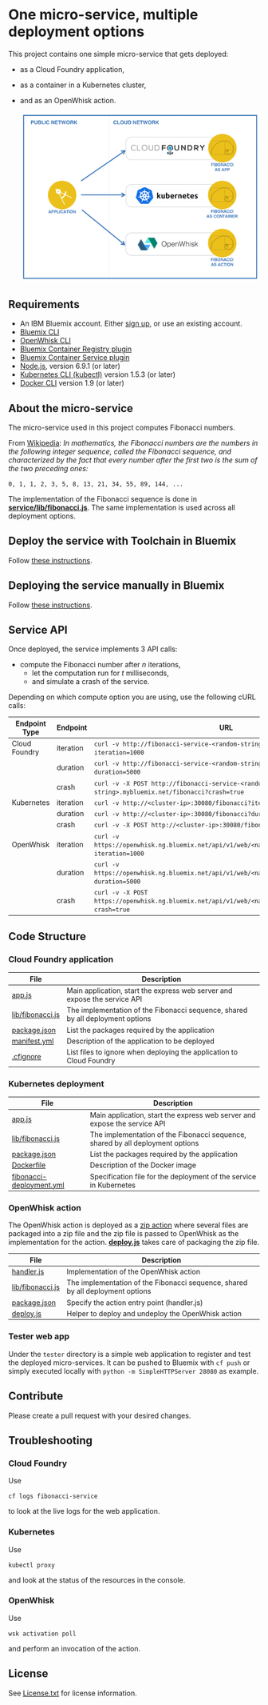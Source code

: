 # One micro-service, multiple deployment options

This project contains one simple micro-service that gets deployed:
* as a Cloud Foundry application,
* as a container in a Kubernetes cluster,
* and as an OpenWhisk action.

  <img src="architecture.png" width="600" />

## Requirements

* An IBM Bluemix account. Either [sign up][bluemix_signup_url], or use an existing account.
* [Bluemix CLI](http://clis.ng.bluemix.net/)
* [OpenWhisk CLI](https://console.ng.bluemix.net/openwhisk/learn/cli)
* [Bluemix Container Registry plugin](https://console.ng.bluemix.net/docs/cli/plugins/registry/index.html)
* [Bluemix Container Service plugin](https://console.ng.bluemix.net/docs/containers/cs_cli_devtools.html)
* [Node.js](https://nodejs.org), version 6.9.1 (or later)
* [Kubernetes CLI (kubectl)](https://kubernetes.io/docs/tasks/kubectl/install/) version 1.5.3 (or later)
* [Docker CLI](https://docs.docker.com/engine/installation/) version 1.9 (or later)

## About the micro-service

The micro-service used in this project computes Fibonacci numbers.

From [Wikipedia](https://en.wikipedia.org/wiki/Fibonacci_number): *In mathematics, the Fibonacci numbers are the numbers in the following integer sequence, called the Fibonacci sequence, and characterized by the fact that every number after the first two is the sum of the two preceding ones:*

  ```
  0, 1, 1, 2, 3, 5, 8, 13, 21, 34, 55, 89, 144, ...
  ```

The implementation of the Fibonacci sequence is done in **[service/lib/fibonacci.js](service/lib/fibonacci.js)**. The same implementation is used across all deployment options.

## Deploy the service with Toolchain in Bluemix

Follow [these instructions](./DEPLOY_TOOLCHAIN.md).


## Deploying the service manually in Bluemix

Follow [these instructions](./DEPLOY_MANUALLY.md).

## Service API

Once deployed, the service implements 3 API calls:
* compute the Fibonacci number after *n* iterations,
  * let the computation run for *t* milliseconds,
  * and simulate a crash of the service.

Depending on which compute option you are using, use the following cURL calls:

| Endpoint Type | Endpoint  | URL                                      |
| ------------- | --------- | ---------------------------------------- |
| Cloud Foundry | iteration | `curl -v http://fibonacci-service-<random-string>.mybluemix.net/fibonacci?iteration=1000` |
|               | duration  | `curl -v http://fibonacci-service-<random-string>.mybluemix.net/fibonacci?duration=5000` |
|               | crash     | `curl -v -X POST http://fibonacci-service-<random-string>.mybluemix.net/fibonacci?crash=true` |
| Kubernetes    | iteration | `curl -v http://<cluster-ip>:30080/fibonacci?iteration=1000` |
|               | duration  | `curl -v http://<cluster-ip>:30080/fibonacci?duration=5000` |
|               | crash     | `curl -v -X POST http://<cluster-ip>:30080/fibonacci?crash=true` |
| OpenWhisk     | iteration | `curl -v https://openwhisk.ng.bluemix.net/api/v1/web/<namespace>/default/fibonacci?iteration=1000` |
|               | duration  | `curl -v https://openwhisk.ng.bluemix.net/api/v1/web/<namespace>/default/fibonacci?duration=5000` |
|               | crash     | `curl -v -X POST https://openwhisk.ng.bluemix.net/api/v1/web/<namespace>/default/fibonacci?crash=true` |

## Code Structure

### Cloud Foundry application

| File                                     | Description                              |
| ---------------------------------------- | ---------------------------------------- |
| [app.js](service/app.js)                 | Main application, start the express web server and expose the service API |
| [lib/fibonacci.js](service/lib/fibonacci.js) | The implementation of the Fibonacci sequence, shared by all deployment options |
| [package.json](service/package.json)     | List the packages required by the application |
| [manifest.yml](service/manifest.yml)     | Description of the application to be deployed |
| [.cfignore](service/.cfignore)           | List files to ignore when deploying the application to Cloud Foundry |

### Kubernetes deployment

| File                                     | Description                              |
| ---------------------------------------- | ---------------------------------------- |
| [app.js](service/app.js)                 | Main application, start the express web server and expose the service API |
| [lib/fibonacci.js](service/lib/fibonacci.js) | The implementation of the Fibonacci sequence, shared by all deployment options |
| [package.json](service/package.json)     | List the packages required by the application |
| [Dockerfile](service/Dockerfile)         | Description of the Docker image          |
| [fibonacci-deployment.yml](service/fibonacci-deployment.yml) | Specification file for the deployment of the service in Kubernetes |

### OpenWhisk action

The OpenWhisk action is deployed as a [zip action](https://console.ng.bluemix.net/docs/openwhisk/openwhisk_actions.html#openwhisk_create_action_js) where several files are packaged into a zip file and the zip file is passed to OpenWhisk as the implementation for the action. **[deploy.js](service/deploy.js)** takes care of packaging the zip file.

| File                                     | Description                              |
| ---------------------------------------- | ---------------------------------------- |
| [handler.js](service/action/handler.js)  | Implementation of the OpenWhisk action   |
| [lib/fibonacci.js](service/lib/fibonacci.js) | The implementation of the Fibonacci sequence, shared by all deployment options |
| [package.json](service/action/package.json) | Specify the action entry point (handler.js) |
| [deploy.js](service/deploy.js)           | Helper to deploy and undeploy the OpenWhisk action |

### Tester web app

Under the `tester` directory is a simple web application to register and test the deployed micro-services. It can be pushed to Bluemix with `cf push` or simply executed locally with `python -m SimpleHTTPServer 28080` as example.

## Contribute

Please create a pull request with your desired changes.

## Troubleshooting

### Cloud Foundry

  Use
  ```
  cf logs fibonacci-service
  ```
  to look at the live logs for the web application.

### Kubernetes

  Use
  ```
  kubectl proxy
  ```
  and look at the status of the resources in the console.

### OpenWhisk

  Use
  ```
  wsk activation poll
  ```
  and perform an invocation of the action.

## License

See [License.txt](License.txt) for license information.

[bluemix_signup_url]: https://console.ng.bluemix.net/?cm_mmc=GitHubReadMe
